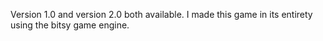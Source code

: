 Version 1.0 and version 2.0 both available. I made this game in its entirety using the bitsy game engine.
